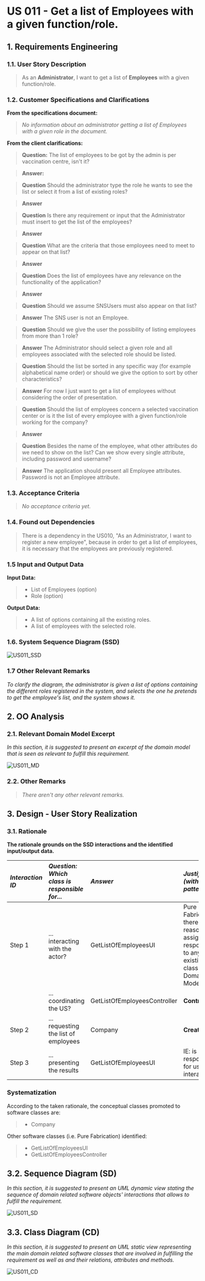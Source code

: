 # US 011 - Get a list of Employees with a given function/role.

## 1. Requirements Engineering



### 1.1. User Story Description

> As an **Administrator**, I want to get a list of **Employees** with a given function/role.

### 1.2. Customer Specifications and Clarifications

**From the specifications document:**

> _No information about an administrator getting a list of Employees with a given role in the document._


**From the client clarifications:**

> **Question:** The list of employees to be got by the admin is per vaccination centre, isn't it?

> **Answer:** 

> **Question** Should the administrator type the role he wants to see the list or select it from a list of existing  roles?

> **Answer**

> **Question** Is there any requirement or input that the Administrator must insert to get the list of the employees?

> **Answer**

> **Question** What are the criteria that those employees need to meet to appear on that list?

> **Answer**


> **Question** Does the list of employees have any relevance on the functionality of the application?

> **Answer**


> **Question** Should we assume SNSUsers must also appear on that list?

> **Answer** The SNS user is not an Employee.

> **Question** Should we give the user the possibility of listing employees from more than 1 role?

> **Answer** The Administrator should select a given role and all employees associated with the selected role should be listed.


> **Question** Should the list be sorted in any specific way (for example alphabetical name order) or should we give the option to sort by other characteristics?

> **Answer** For now I just want to get a list of employees without considering the order of presentation.

> **Question** Should the list of employees concern a selected vaccination center or is it the list of every employee with a given function/role working for the company?
 
>  **Answer**
 
> **Question**  Besides the name of the employee, what other attributes do we need to show on the list? Can we show every single attribute, including password and username?
 
>  **Answer** The application should present all Employee attributes. Password is not an Employee attribute.

### 1.3. Acceptance Criteria

> _No acceptance criteria yet._

### 1.4. Found out Dependencies

> There is a dependency in the US010, "As an Administrator, I want to register a new employee", because in order to get a list of employees, it is necessary that the employees are previously registered.

### 1.5 Input and Output Data

**Input Data:**

> * List of Employees (option)
> * Role (option)

**Output Data:**

> * A list of options containing all the existing roles.
> * A list of employees with the selected role.

### 1.6. System Sequence Diagram (SSD)


![US011_SSD](US011_SSD.svg)

### 1.7 Other Relevant Remarks

*To clarify the diagram, the administrator is given a list of options containing the different roles registered in the system, and selects the one he pretends to get the employee's list, and the system shows it.*

## 2. OO Analysis

### 2.1. Relevant Domain Model Excerpt

*In this section, it is suggested to present an excerpt of the domain model that is seen as relevant to fulfill this requirement.*

![US011_MD](US011_MD.svg)

### 2.2. Other Remarks

> *_There aren't any other relevant remarks._*



## 3. Design - User Story Realization

### 3.1. Rationale

**The rationale grounds on the SSD interactions and the identified input/output data.**

| **_Interaction ID_** | **_Question: Which class is responsible for..._** | **_Answer_**  | **_Justification (with patterns)_**  |
|:-------------  |:--------------------- |:------------|:---------------------------- |
| Step 1  		 |	... interacting with the actor?	 |       GetListOfEmployeesUI      |    Pure Fabrication: there is no reason to assign this responsibility to any existing class in the Domain Model. | Step 2  		 |							 |             |                              |
| |... coordinating the US? | GetListOfEmployeesController| **Controller** |
| Step 2  		 |		... requesting the list of employees					 |   Company          |      **Creator**         |
| Step 3  		 |		... presenting the results  |  GetListOfEmployeesUI           |         IE: is responsible for user interactions.           |



### Systematization ##

According to the taken rationale, the conceptual classes promoted to software classes are:

> * Company

Other software classes (i.e. Pure Fabrication) identified:
> * GetListOfEmployeesUI
> * GetListOfEmployeesController

## 3.2. Sequence Diagram (SD)

*In this section, it is suggested to present an UML dynamic view stating the sequence of domain related software objects' interactions that allows to fulfill the requirement.*

![US011_SD](US011_SD.svg)

## 3.3. Class Diagram (CD)

*In this section, it is suggested to present an UML static view representing the main domain related software classes that are involved in fulfilling the requirement as well as and their relations, attributes and methods.*

![US011_CD](US011_CD.svg)